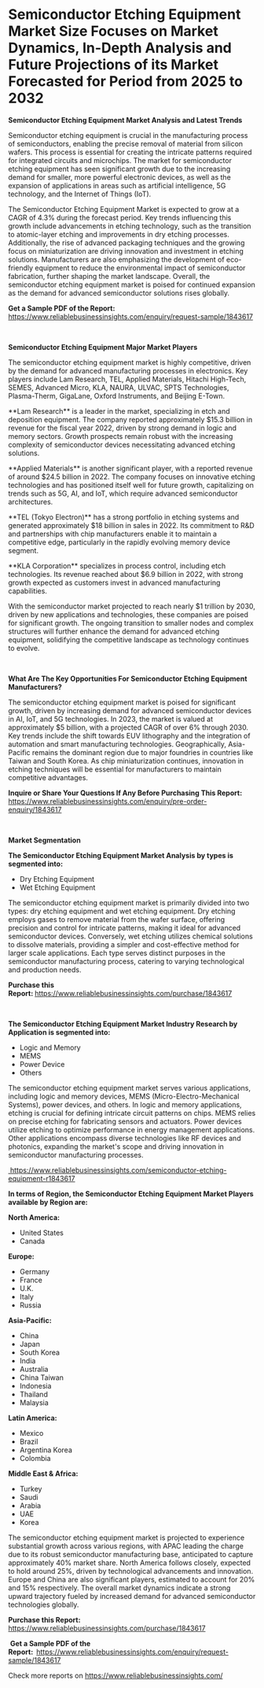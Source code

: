 <p><h1>Semiconductor Etching Equipment Market Size Focuses on Market Dynamics, In-Depth Analysis and Future Projections of its Market Forecasted for Period from 2025 to 2032</h1></p><p><strong>Semiconductor Etching Equipment Market Analysis and Latest Trends</strong></p>
<p><p>Semiconductor etching equipment is crucial in the manufacturing process of semiconductors, enabling the precise removal of material from silicon wafers. This process is essential for creating the intricate patterns required for integrated circuits and microchips. The market for semiconductor etching equipment has seen significant growth due to the increasing demand for smaller, more powerful electronic devices, as well as the expansion of applications in areas such as artificial intelligence, 5G technology, and the Internet of Things (IoT).</p><p>The Semiconductor Etching Equipment Market is expected to grow at a CAGR of 4.3% during the forecast period. Key trends influencing this growth include advancements in etching technology, such as the transition to atomic-layer etching and improvements in dry etching processes. Additionally, the rise of advanced packaging techniques and the growing focus on miniaturization are driving innovation and investment in etching solutions. Manufacturers are also emphasizing the development of eco-friendly equipment to reduce the environmental impact of semiconductor fabrication, further shaping the market landscape. Overall, the semiconductor etching equipment market is poised for continued expansion as the demand for advanced semiconductor solutions rises globally.</p></p>
<p><strong>Get a Sample PDF of the Report:&nbsp;</strong> <a href="https://www.reliablebusinessinsights.com/enquiry/request-sample/1843617?utm_campaign=2456&utm_medium=2&utm_source=Github&utm_content=ia&utm_term=11022025&utm_id=semiconductor-etching-equipment">https://www.reliablebusinessinsights.com/enquiry/request-sample/1843617</a></p>
<p>&nbsp;</p>
<p><strong>Semiconductor Etching Equipment Major Market Players</strong></p>
<p><p>The semiconductor etching equipment market is highly competitive, driven by the demand for advanced manufacturing processes in electronics. Key players include Lam Research, TEL, Applied Materials, Hitachi High-Tech, SEMES, Advanced Micro, KLA, NAURA, ULVAC, SPTS Technologies, Plasma-Therm, GigaLane, Oxford Instruments, and Beijing E-Town. </p><p>**Lam Research** is a leader in the market, specializing in etch and deposition equipment. The company reported approximately $15.3 billion in revenue for the fiscal year 2022, driven by strong demand in logic and memory sectors. Growth prospects remain robust with the increasing complexity of semiconductor devices necessitating advanced etching solutions.</p><p>**Applied Materials** is another significant player, with a reported revenue of around $24.5 billion in 2022. The company focuses on innovative etching technologies and has positioned itself well for future growth, capitalizing on trends such as 5G, AI, and IoT, which require advanced semiconductor architectures.</p><p>**TEL (Tokyo Electron)** has a strong portfolio in etching systems and generated approximately $18 billion in sales in 2022. Its commitment to R&D and partnerships with chip manufacturers enable it to maintain a competitive edge, particularly in the rapidly evolving memory device segment.</p><p>**KLA Corporation** specializes in process control, including etch technologies. Its revenue reached about $6.9 billion in 2022, with strong growth expected as customers invest in advanced manufacturing capabilities.</p><p>With the semiconductor market projected to reach nearly $1 trillion by 2030, driven by new applications and technologies, these companies are poised for significant growth. The ongoing transition to smaller nodes and complex structures will further enhance the demand for advanced etching equipment, solidifying the competitive landscape as technology continues to evolve.</p></p>
<p>&nbsp;</p>
<p><strong>What Are The Key Opportunities For Semiconductor Etching Equipment Manufacturers?</strong></p>
<p><p>The semiconductor etching equipment market is poised for significant growth, driven by increasing demand for advanced semiconductor devices in AI, IoT, and 5G technologies. In 2023, the market is valued at approximately $5 billion, with a projected CAGR of over 6% through 2030. Key trends include the shift towards EUV lithography and the integration of automation and smart manufacturing technologies. Geographically, Asia-Pacific remains the dominant region due to major foundries in countries like Taiwan and South Korea. As chip miniaturization continues, innovation in etching techniques will be essential for manufacturers to maintain competitive advantages.</p></p>
<p><strong>Inquire or Share Your Questions If Any Before Purchasing This Report:</strong> <a href="https://www.reliablebusinessinsights.com/enquiry/pre-order-enquiry/1843617?utm_campaign=2456&utm_medium=2&utm_source=Github&utm_content=ia&utm_term=11022025&utm_id=semiconductor-etching-equipment">https://www.reliablebusinessinsights.com/enquiry/pre-order-enquiry/1843617</a></p>
<p>&nbsp;</p>
<p><strong>Market Segmentation</strong></p>
<p><strong>The Semiconductor Etching Equipment Market Analysis by types is segmented into:</strong></p>
<p><ul><li>Dry Etching Equipment</li><li>Wet Etching Equipment</li></ul></p>
<p><p>The semiconductor etching equipment market is primarily divided into two types: dry etching equipment and wet etching equipment. Dry etching employs gases to remove material from the wafer surface, offering precision and control for intricate patterns, making it ideal for advanced semiconductor devices. Conversely, wet etching utilizes chemical solutions to dissolve materials, providing a simpler and cost-effective method for larger scale applications. Each type serves distinct purposes in the semiconductor manufacturing process, catering to varying technological and production needs.</p></p>
<p><strong>Purchase this Report:&nbsp;</strong><a href="https://www.reliablebusinessinsights.com/purchase/1843617?utm_campaign=2456&utm_medium=2&utm_source=Github&utm_content=ia&utm_term=11022025&utm_id=semiconductor-etching-equipment">https://www.reliablebusinessinsights.com/purchase/1843617</a></p>
<p>&nbsp;</p>
<p><strong>The Semiconductor Etching Equipment Market Industry Research by Application is segmented into:</strong></p>
<p><ul><li>Logic and Memory</li><li>MEMS</li><li>Power Device</li><li>Others</li></ul></p>
<p><p>The semiconductor etching equipment market serves various applications, including logic and memory devices, MEMS (Micro-Electro-Mechanical Systems), power devices, and others. In logic and memory applications, etching is crucial for defining intricate circuit patterns on chips. MEMS relies on precise etching for fabricating sensors and actuators. Power devices utilize etching to optimize performance in energy management applications. Other applications encompass diverse technologies like RF devices and photonics, expanding the market's scope and driving innovation in semiconductor manufacturing processes.</p></p>
<p><a href="https://www.reliablebusinessinsights.com/semiconductor-etching-equipment-r1843617?utm_campaign=2456&utm_medium=2&utm_source=Github&utm_content=ia&utm_term=11022025&utm_id=semiconductor-etching-equipment">&nbsp;https://www.reliablebusinessinsights.com/semiconductor-etching-equipment-r1843617</a></p>
<p><strong>In terms of Region, the Semiconductor Etching Equipment Market Players available by Region are:</strong></p>
<p>
    <p> <strong> North America: </strong>
        <ul>
            <li>United States</li>
            <li>Canada</li>
        </ul>
        </p> 
    <p> <strong> Europe: </strong>
        <ul>
            <li>Germany</li>
            <li>France</li>
            <li>U.K.</li>
            <li>Italy</li>
            <li>Russia</li>
        </ul>
        </p> 
    <p> <strong> Asia-Pacific: </strong>
        <ul>
            <li>China</li>
            <li>Japan</li>
            <li>South Korea</li>
            <li>India</li>
            <li>Australia</li>
            <li>China Taiwan</li>
            <li>Indonesia</li>
            <li>Thailand</li>
            <li>Malaysia</li>
        </ul>
        </p> 
    <p> <strong> Latin America: </strong>
        <ul>
            <li>Mexico</li>
            <li>Brazil</li>
            <li>Argentina Korea</li>
            <li>Colombia</li>
        </ul>
        </p> 
    <p> <strong> Middle East & Africa: </strong>
        <ul>
            <li>Turkey</li>
            <li>Saudi</li>
            <li>Arabia</li>
            <li>UAE</li>
            <li>Korea</li>
        </ul>
    </p>
    </p>
<p><p>The semiconductor etching equipment market is projected to experience substantial growth across various regions, with APAC leading the charge due to its robust semiconductor manufacturing base, anticipated to capture approximately 40% market share. North America follows closely, expected to hold around 25%, driven by technological advancements and innovation. Europe and China are also significant players, estimated to account for 20% and 15% respectively. The overall market dynamics indicate a strong upward trajectory fueled by increased demand for advanced semiconductor technologies globally.</p></p>
<p><strong>Purchase this Report: </strong><a href="https://www.reliablebusinessinsights.com/purchase/1843617?utm_campaign=2456&utm_medium=2&utm_source=Github&utm_content=ia&utm_term=11022025&utm_id=semiconductor-etching-equipment">https://www.reliablebusinessinsights.com/purchase/1843617</a></p>
<p>&nbsp;<strong>Get a Sample PDF of the Report:&nbsp;&nbsp;</strong><a href="https://www.reliablebusinessinsights.com/enquiry/request-sample/1843617?utm_campaign=2456&utm_medium=2&utm_source=Github&utm_content=ia&utm_term=11022025&utm_id=semiconductor-etching-equipment">https://www.reliablebusinessinsights.com/enquiry/request-sample/1843617</a></p>
<p><strong></strong></p>
<p>Check more reports on <a href="https://www.reliablebusinessinsights.com/?utm_campaign=2456&utm_medium=2&utm_source=Github&utm_content=ia&utm_term=11022025&utm_id=semiconductor-etching-equipment">https://www.reliablebusinessinsights.com/</a></p>